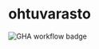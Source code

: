 # ohtuvarasto

![GHA workflow badge](https://github.com/katajak/ohtuvarasto/workflows/CI/badge.svg)
